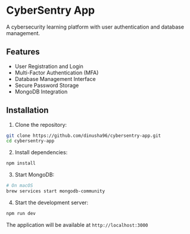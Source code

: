 # CyberSentry App

A cybersecurity learning platform with user authentication and database management.

## Features

- User Registration and Login
- Multi-Factor Authentication (MFA)
- Database Management Interface
- Secure Password Storage
- MongoDB Integration

## Installation

1. Clone the repository:
```bash
git clone https://github.com/dinusha96/cybersentry-app.git
cd cybersentry-app
```

2. Install dependencies:
```bash
npm install
```

3. Start MongoDB:
```bash
# On macOS
brew services start mongodb-community
```

4. Start the development server:
```bash
npm run dev
```

The application will be available at `http://localhost:3000`